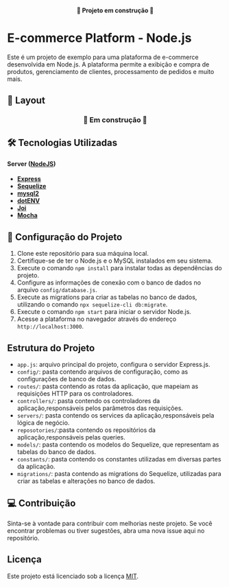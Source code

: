 <h4 align="center"> 
	🚧 Projeto em construção 🚧
</h4>

# E-commerce Platform - Node.js

Este é um projeto de exemplo para uma plataforma de e-commerce desenvolvida em Node.js. A plataforma permite a exibição e compra de produtos, gerenciamento de clientes, processamento de pedidos e muito mais.

## 🎨 Layout

<h3 align="center"> 
	🚧 Em construção 🚧
</h3>

## 🛠 Tecnologias Utilizadas

#### **Server** ([NodeJS](https://nodejs.org/en/))

- **[Express](https://expressjs.com/)**
- **[Sequelize](https://sequelize.org/api/v6/identifiers)**
- **[mysql2](https://github.com/sidorares/node-mysql2)**
- **[dotENV](https://github.com/motdotla/dotenv)**
- **[Joi](https://github.com/hapijs/joi)**
- **[Mocha](https://mochajs.org/)**

## 🚀 Configuração do Projeto

1. Clone este repositório para sua máquina local.
2. Certifique-se de ter o Node.js e o MySQL instalados em seu sistema.
3. Execute o comando `npm install` para instalar todas as dependências do projeto.
4. Configure as informações de conexão com o banco de dados no arquivo `config/database.js`.
5. Execute as migrations para criar as tabelas no banco de dados, utilizando o comando `npx sequelize-cli db:migrate`.
6. Execute o comando `npm start` para iniciar o servidor Node.js.
7. Acesse a plataforma no navegador através do endereço `http://localhost:3000`.

## Estrutura do Projeto

- `app.js`: arquivo principal do projeto, configura o servidor Express.js.
- `config/`: pasta contendo arquivos de configuração, como as configurações de banco de dados.
- `routes/`: pasta contendo as rotas da aplicação, que mapeiam as requisições HTTP para os controladores.
- `controllers/`: pasta contendo os controladores da aplicação,responsáveis pelos parâmetros das requisições.
- `servers/`: pasta contendo os services da aplicação,responsáveis pela lógica de negócio.
- `reposotories/`:pasta contendo os repositórios da aplicação,responsáveis pelas queries.
- `models/`: pasta contendo os modelos do Sequelize, que representam as tabelas do banco de dados.
- `constants/`: pasta contendo os constantes utilizadas em diversas partes da aplicação.
- `migrations/`: pasta contendo as migrations do Sequelize, utilizadas para criar as tabelas e alterações no banco de dados.

## 💻 Contribuição

Sinta-se à vontade para contribuir com melhorias neste projeto. Se você encontrar problemas ou tiver sugestões, abra uma nova issue aqui no repositório.

## Licença

Este projeto está licenciado sob a licença [MIT](https://opensource.org/licenses/MIT).
